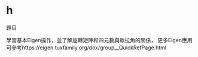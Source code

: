 # h

題目

學習基本Eigen操作，並了解旋轉矩陣和四元數與歐拉角的關係， 
更多Eigen應用可參考https://eigen.tuxfamily.org/dox/group__QuickRefPage.html

